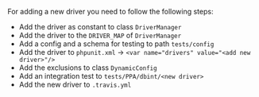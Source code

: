 For adding a new driver you need to follow the following steps:
- Add the driver as constant to class `DriverManager`
- Add the driver to the `DRIVER_MAP` of `DriverManager`
- Add a config and a schema for testing to path `tests/config`
- Add the driver to `phpunit.xml` -> `<var name="drivers" value="<add new driver>"/>`
- Add the exclusions to class `DynamicConfig`
- Add an integration test to `tests/PPA/dbint/<new driver>`
- Add the new driver to `.travis.yml`